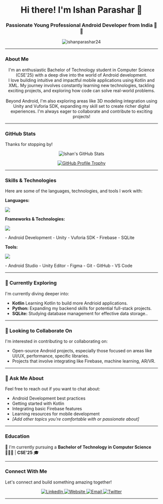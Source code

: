 <h1 align="center">
  Hi there! I'm Ishan Parashar 👋
</h1>

<h3 align="center">
  Passionate Young Professional Android Developer from India 📱✨
</h3>

<p align="center">
  <img src="https://komarev.com/ghpvc/?username=ishanparashar24&label=PROFILE+VIEWS&color=brightgreen&style=for-the-badge" alt="ishanparashar24" />
</p>

---

### About Me

<p align="center">
 I'm an enthusiastic Bachelor of Technology student in Computer Science (CSE'25) with a deep dive into the world of Android development. <br> I love building intuitive and impactful mobile applications using Kotlin and XML. My journey involves constantly learning new technologies, tackling exciting projects, and exploring how code can solve real-world problems.<br><br>
Beyond Android, I'm also exploring areas like 3D modeling integration using Unity and Vuforia SDK, expanding my skill set to create richer digital experiences. I'm always eager to collaborate and contribute to exciting projects!

</p>

---

### GitHub Stats

Thanks for stopping by!

<p align="center">
  <img src="https://github-readme-stats.vercel.app/api?username=ishanparashar24&show_icons=true&theme=radical" alt="Ishan's GitHub Stats" />
  </p>

<p align="center">
  <a href="https://github.com/ryo-ma/github-profile-trophy">
    <img src="https://github-profile-trophy.vercel.app/?username=ishanparashar24&theme=dracula&no-frame=true&no-bg=true" alt="GitHub Profile Trophy" />
  </a>
</p>

---

### Skills & Technologies

Here are some of the languages, technologies, and tools I work with:

**Languages:**
<p align="left">
  <a href="https://skillicons.dev">
    <img src="https://skillicons.dev/icons?i=kotlin,py,mysql" />
  </a>
</p>

**Frameworks & Technologies:**
<p align="left">
  <a href="https://skillicons.dev">
    <img src="https://skillicons.dev/icons?i=androidstudio,unity,firebase,sqlite" />
  </a>
</p>
- Android Development
- Unity
- Vuforia SDK
- Firebase
- SQLite

**Tools:**
<p align="left">
  <a href="https://skillicons.dev">
    <img src="https://skillicons.dev/icons?i=git,github,figma,vscode" />
  </a>
</p>
- Android Studio
- Unity Editor
- Figma
- Git
- GitHub
- VS Code

---

### 🌱 Currently Exploring

I'm currently diving deeper into:

- **Kotlin** Learning Kotlin to build more Andrioid applications.
- **Python:** Expanding my backend skills for potential full-stack projects.
- **SQLite:** Studying database management for effective data storage..
---

<!--
### Featured Projects

Here are a couple of projects I'm particularly proud of:

#### 🌟 Nakshatram

*Brief description of what Nakshatram is, its purpose, or key features. Aim for 1-3 sentences.*
- **Technologies Used:** (e.g., Kotlin, XML, Firebase, etc. - mention relevant skills from your list)
- **[Link to Repository (if public)]** - *Replace with actual link*
- **[Link to Demo/Video/Screenshots (if available)]** - *Replace with actual link* "


<p align="center">
  ![Nakshatram Screenshot](https://via.placeholder.com/600x400?text=Nakshatram+Screenshot+or+GIF)
</p>

*Briefly mention a key challenge you overcame or a significant learning from this project.*
> Learning about [mention a specific technology or concept] during this project was particularly insightful because [explain why].

#### 🔗 A connect

*Brief description of what A connect is, its purpose, or key features. Aim for 1-3 sentences.*
- **Technologies Used:** (e.g., Kotlin, XML, SQLite, etc. - mention relevant skills from your list)
- **[Link to Repository (if public)]** - *Replace with actual link*
- **[Link to Demo/Video/Screenshots (if available)]** - *Replace with actual link*

<p align="center">
  ![A connect Screenshot](https://via.placeholder.com/600x400?text=A+connect+Screenshot+or+GIF)
</p>

*Briefly mention a key challenge you overcame or a significant learning from this project.*
> Implementing [mention a specific feature or functionality] in this project taught me the importance of [explain the lesson learned].

*(Feel free to add more projects following this format!)*

---

-->

### 🤝 Looking to Collaborate On

I'm interested in contributing to or collaborating on:

- Open-source Android projects, especially those focused on areas like UI/UX, performance, specific libraries.
- Projects that involve integrating like Firebase, machine learning, AR/VR.

 <!--
 - Building tools or applications that solve [mention specific types of problems].
- *[Be specific about what kind of collaboration you seek]*
-->
---

### 💬 Ask Me About

Feel free to reach out if you want to chat about:

- Android Development best practices
- Getting started with Kotlin
- Integrating basic Firebase features
- Learning resources for mobile development
- *[Add other topics you're comfortable with or passionate about]*

---

### Education

🔭 I'm currently pursuing a **Bachelor of Technology in Computer Science** 👨🏻‍💻 | **CSE'25** 🎓

---

### Connect With Me

Let's connect and build something amazing together!

<p align="center">
  <a href="[Your LinkedIn Profile Link Here]" target="_blank">
   <img src="https://skillicons.dev/icons?i=linkedin" alt="LinkedIn" />
  </a>
  <a href="[Your Personal Website Link Here (Optional)]" target="_blank">
   <img src="https://skillicons.dev/icons?i=website" alt="Website" />
  </a>
  <a href="mailto:[Your Email Address Here]">
   <img src="https://skillicons.dev/icons?i=gmail" alt="Email" />
  </a>
  <a href="[Your Other Social Media Link Here (Optional)]" target="_blank">
   <img src="https://skillicons.dev/icons?i=twitter" alt="Twitter" />
  </a>
</p>

---
